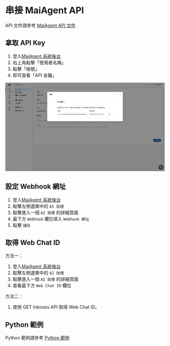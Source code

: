 # 串接 MaiAgent API

API 文件請參考 [MaiAgent API 文件](https://documenter.getpostman.com/view/36982281/2sAXjQ3AgP#2030354f-8af9-4cf0-ad35-79d42836ae88)

## 拿取 API Key

1. 登入[MaiAgent 系統後台](https://admin.maiagent.ai/)
2. 右上角點擊「使用者名稱」
3. 點擊「帳號」
4. 即可查看「API 金鑰」

![image](images/get_api_key.png)

## 設定 Webhook 網址

1. 登入[MaiAgent 系統後台](https://admin.maiagent.ai/)
2. 點擊左側選單中的 `AI 助理`
3. 點擊進入一個 `AI 助理` 的詳細頁面
4. 最下方 `Webhook` 欄位填入 `Webhook 網址`
5. 點擊 `儲存`

## 取得 Web Chat ID

方法一：

1. 登入[MaiAgent 系統後台](https://admin.maiagent.ai/)
2. 點擊左側選單中的 `AI 助理`
3. 點擊進入一個 `AI 助理` 的詳細頁面
4. 查看最下方 `Web Chat ID` 欄位

方法二：

1. 使用 GET Inboxes API 取得 Web Chat ID。


## Python 範例

Python 範例請參考 [Python 範例](python/send_messages/README.md)

